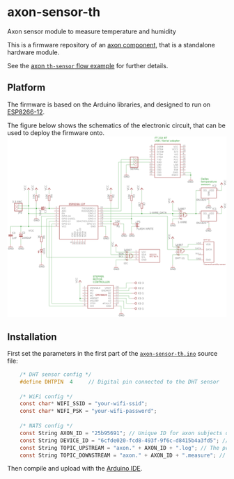 axon-sensor-th
==============

Axon sensor module to measure temperature and humidity

This is a firmware repository of an [axon component](https://github.com/tombenke/axon-go),
that is a standalone hardware module.

See the [axon `th-sensor` flow example](https://github.com/tombenke/axon-go#the-th-sensor-flow)
for further details.

## Platform

The firmware is based on the Arduino libraries, and designed to run on [ESP8266-12](https://en.wikipedia.org/wiki/ESP8266).

The figure below shows the schematics of the electronic circuit,
that can be used to deploy the firmware onto.
![ESP8266-12 development board](docs/esp8266_dev.png)

## Installation

First set the parameters in the first part of the [`axon-sensor-th.ino`](axon-sensor-th.ino) source file:

```C
    /* DHT sensor config */
    #define DHTPIN  4     // Digital pin connected to the DHT sensor 

    /* WiFi config */
    const char* WIFI_SSID = "your-wifi-ssid";
    const char* WIFI_PSK = "your-wifi-password";

    /* NATS config */
    const String AXON_ID = "25b95691"; // Unique ID for axon subjects on demo.nats.io that prevents collision
    const String DEVICE_ID = "6cfde020-fcd8-493f-9f6c-d8415b4a3fd5"; // Unique device ID
    const String TOPIC_UPSTREAM = "axon." + AXON_ID + ".log"; // The prefix and postfix to the subject of outgoing messages
    const String TOPIC_DOWNSTREAM = "axon." + AXON_ID + ".measure"; // The prefix and postfix to the subject of outgoing messages

```

Then compile and upload with the [Arduino IDE](https://www.arduino.cc/en/main/software).
